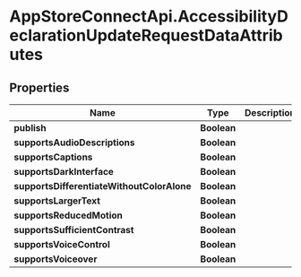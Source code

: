 # AppStoreConnectApi.AccessibilityDeclarationUpdateRequestDataAttributes

## Properties

Name | Type | Description | Notes
------------ | ------------- | ------------- | -------------
**publish** | **Boolean** |  | [optional] 
**supportsAudioDescriptions** | **Boolean** |  | [optional] 
**supportsCaptions** | **Boolean** |  | [optional] 
**supportsDarkInterface** | **Boolean** |  | [optional] 
**supportsDifferentiateWithoutColorAlone** | **Boolean** |  | [optional] 
**supportsLargerText** | **Boolean** |  | [optional] 
**supportsReducedMotion** | **Boolean** |  | [optional] 
**supportsSufficientContrast** | **Boolean** |  | [optional] 
**supportsVoiceControl** | **Boolean** |  | [optional] 
**supportsVoiceover** | **Boolean** |  | [optional] 


